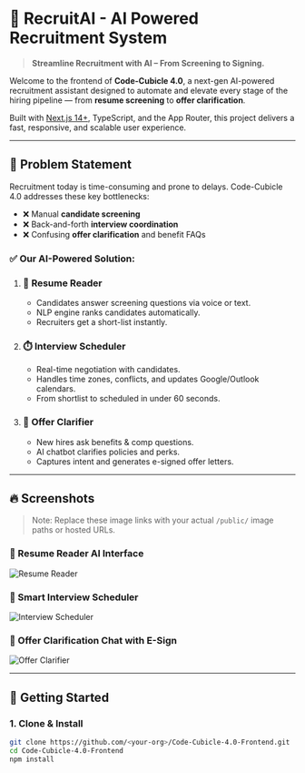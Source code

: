 # 🤖 RecruitAI - AI Powered Recruitment System

> **Streamline Recruitment with AI – From Screening to Signing.**

Welcome to the frontend of **Code-Cubicle 4.0**, a next-gen AI-powered recruitment assistant designed to automate and elevate every stage of the hiring pipeline — from **resume screening** to **offer clarification**.

Built with [Next.js 14+](https://nextjs.org), TypeScript, and the App Router, this project delivers a fast, responsive, and scalable user experience.

---

## 🧩 Problem Statement

Recruitment today is time-consuming and prone to delays. Code-Cubicle 4.0 addresses these key bottlenecks:

- ❌ Manual **candidate screening**
- ❌ Back-and-forth **interview coordination**
- ❌ Confusing **offer clarification** and benefit FAQs

### ✅ Our AI-Powered Solution:

1. ### 🧠 **Resume Reader**
   - Candidates answer screening questions via voice or text.
   - NLP engine ranks candidates automatically.
   - Recruiters get a short-list instantly.

2. ### ⏱️ **Interview Scheduler**
   - Real-time negotiation with candidates.
   - Handles time zones, conflicts, and updates Google/Outlook calendars.
   - From shortlist to scheduled in under 60 seconds.

3. ### 📝 **Offer Clarifier**
   - New hires ask benefits & comp questions.
   - AI chatbot clarifies policies and perks.
   - Captures intent and generates e-signed offer letters.

---

## 🔥 Screenshots

> Note: Replace these image links with your actual `/public/` image paths or hosted URLs.

### 📄 Resume Reader AI Interface

![Resume Reader](./public/screenshots/resume-reader.png)

### 📅 Smart Interview Scheduler

![Interview Scheduler](./public/screenshots/interview-scheduler.png)

### 📜 Offer Clarification Chat with E-Sign

![Offer Clarifier](./public/screenshots/offer-clarifier.png)

---

## 🚀 Getting Started

### 1. Clone & Install

```bash
git clone https://github.com/<your-org>/Code-Cubicle-4.0-Frontend.git
cd Code-Cubicle-4.0-Frontend
npm install
